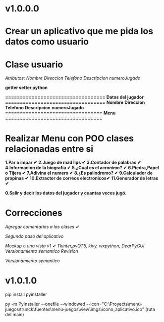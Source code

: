 # v1.0.0.0

# Crear un aplicativo que me pida los datos como usuario

# Clase usuario

*Atributos:*
*Nombre*
*Direccion*
*Telefono*
*Descripcion*
*numeroJugado*

**getter setter python**

**==================================**
**Datos del jugador**
**==================================**
**Nombre**
**Direccion**
**Telefono**
**Descripcion**
**numeroJugado**
**=================================**
**Menu**
**=================================**

# Realizar Menu con POO clases relacionadas entre si

**1.Par o impar ✔**
**2.Juego de mad lips ✔**
**3.Contador de palabras ✔**
**4.Informacion de la biografia ✔**
**5.¿Cual es el acronimo? ✔**
**6.Piedra,Papel o Tijera ✔**
**7.Adivina el numero ✔**
**8.¿Es palindromo? ✔**
**9.Calculador de propinas ✔**
**10.Extractor de correos electronicos✔**
**11.Generador de letras ✔**

**0.Salir y decir los datos del jugador y cuantas veces jugó.**


# Correcciones

 *Agregar comentarios a las clases ✔*


 *Segundo paso del aplicativo*

 *Mockup o una vista v1 ✔*
 *Tkinter,pyQT5, kivy, wxpython, DearPyGUI*
 *Versionamiento semantico*
 *Revision*


 *Versionamiento semantico*

# v1.0.1.0

pip install pyinstaller

py -m PyInstaller --onefile --windowed --icon="C:\Proyects\menu-juegos\trunck\fuentes\menu-juegos\view\imgs\icono_aplicativo.ico" (ruta del main)